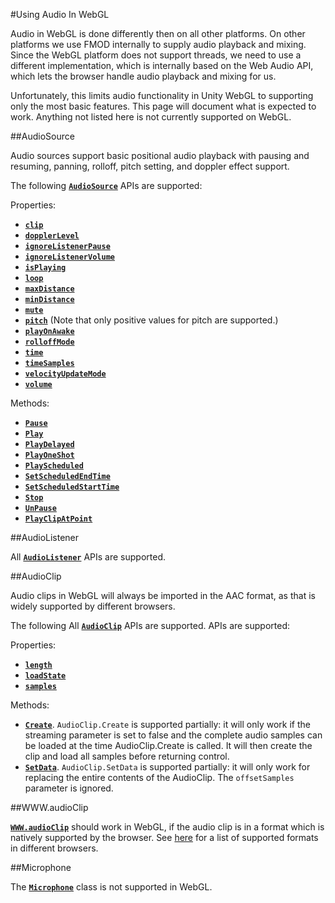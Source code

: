 #Using Audio In WebGL

Audio in WebGL is done differently then on all other platforms. On other platforms we use FMOD internally to supply audio playback and mixing. Since the WebGL platform does not support threads, we need to use a different implementation, which is internally based on the Web Audio API, which lets the browser handle audio playback and mixing for us.

Unfortunately, this limits audio functionality in Unity WebGL to supporting only the most basic features. This page will document what is expected to work. Anything not listed here is not currently supported on WebGL.

##AudioSource

Audio sources support basic positional audio playback with pausing and resuming, panning, rolloff, pitch setting, and doppler effect support. 

The following __[`AudioSource`](ScriptRef:AudioSource.html)__ APIs are supported:

Properties:

* __[`clip`](ScriptRef:AudioSource-clip.html)__
* __[`dopplerLevel`](ScriptRef:AudioSource-dopplerLevel.html)__
* __[`ignoreListenerPause`](ScriptRef:AudioSource-ignoreListenerPause.html)__
* __[`ignoreListenerVolume`](ScriptRef:AudioSource-ignoreListenerVolume.html)__
* __[`isPlaying`](ScriptRef:AudioSource-isPlaying.html)__
* __[`loop`](ScriptRef:AudioSource-loop.html)__
* __[`maxDistance`](ScriptRef:AudioSource-maxDistance.html)__
* __[`minDistance`](ScriptRef:AudioSource-minDistance.html)__
* __[`mute`](ScriptRef:AudioSource-mute.html)__
* __[`pitch`](ScriptRef:AudioSource-pitch.html)__ (Note that only positive values for pitch are supported.)
* __[`playOnAwake`](ScriptRef:AudioSource-playOnAwake.html)__
* __[`rolloffMode`](ScriptRef:AudioSource-rolloffMode.html)__
* __[`time`](ScriptRef:AudioSource-time.html)__
* __[`timeSamples`](ScriptRef:AudioSource-timeSamples.html)__
* __[`velocityUpdateMode`](ScriptRef:AudioSource-velocityUpdateMode.html)__
* __[`volume`](ScriptRef:AudioSource-volume.html)__

Methods:

* __[`Pause`](ScriptRef:AudioSource.Pause.html)__
* __[`Play`](ScriptRef:AudioSource.Play.html)__
* __[`PlayDelayed`](ScriptRef:AudioSource.PlayDelayed.html)__
* __[`PlayOneShot`](ScriptRef:AudioSource.PlayOneShot.html)__
* __[`PlayScheduled`](ScriptRef:AudioSource.PlayScheduled.html)__
* __[`SetScheduledEndTime`](ScriptRef:AudioSource.SetScheduledEndTime.html)__
* __[`SetScheduledStartTime`](ScriptRef:AudioSource.SetScheduledStartTime.html)__
* __[`Stop`](ScriptRef:AudioSource.Stop.html)__
* __[`UnPause`](ScriptRef:AudioSource.UnPause.html)__
* __[`PlayClipAtPoint`](ScriptRef:AudioSource.PlayClipAtPoint.html)__

##AudioListener

All __[`AudioListener`](ScriptRef:AudioListener.html)__ APIs are supported.

##AudioClip

Audio clips in WebGL will always be imported in the AAC format, as that is widely supported by different browsers.

The following All __[`AudioClip`](ScriptRef:AudioClip.html)__ APIs are supported.
 APIs are supported:

Properties:

* __[`length`](ScriptRef:AudioClip-length.html)__
* __[`loadState`](ScriptRef:AudioClip-loadState.html)__
* __[`samples`](ScriptRef:AudioClip-samples.html)__

Methods:

* __[`Create`](ScriptRef:AudioClip.Create.html)__. `AudioClip.Create` is supported partially: it will only work if the streaming parameter is set to false and the complete audio samples can be loaded at the time AudioClip.Create is called. It will then create the clip and load all samples before returning control.
* __[`SetData`](ScriptRef:AudioClip.SetData.html)__. `AudioClip.SetData` is supported partially: it will only work for replacing the entire contents of the AudioClip. The `offsetSamples` parameter is ignored.

##WWW.audioClip

__[`WWW.audioClip`](ScriptRef:WWW-audioClip.html)__ should work in WebGL, if the audio clip is in a format which is natively supported by the browser. See [here](https://developer.mozilla.org/en-US/docs/Web/HTML/Supported_media_formats) for a list of supported formats in different browsers.

##Microphone

The __[`Microphone`](ScriptRef:Microphone.html)__ class is not supported in WebGL.
